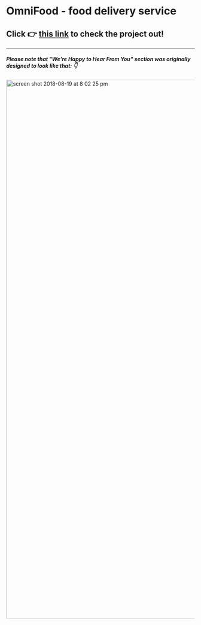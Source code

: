 # OmniFood - food delivery service 
## Click :point_right: [this link](https://alexkayuda.github.io/Front-End_Project/) to check the project out!
____

##### Please note that "We're Happy to Hear From You" section was originally designed to look like that: :point_down: 
<img width="1440" alt="screen shot 2018-08-19 at 8 02 25 pm" src="https://user-images.githubusercontent.com/34877218/44314802-d79f0d80-a3ea-11e8-8a97-48b255ff83a1.png">
